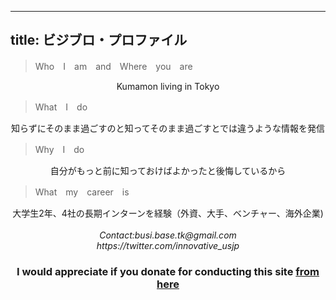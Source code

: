 

---
title: ビジブロ・プロファイル
---

>Who　I　am　and　Where　you　are                                                                                  


<div style="text-align: center;">Kumamon living in Tokyo</div>                                                                  



                                                                   


>What　I　do


<div style="text-align: center;">知らずにそのまま過ごすのと知ってそのまま過ごすとでは違うような情報を発信</div> 


>Why　I　do


<div style="text-align: center;">自分がもっと前に知っておけばよかったと後悔しているから</div>                   
 

>What　my　career　is


<div style="text-align: center;">大学生2年、4社の長期インターンを経験（外資、大手、ベンチャー、海外企業)</div>                     
<br/>

<div style="text-align: center;"><i class="fa fa-address-card-o" aria-hidden="true">Contact:busi.base.tk@gmail.com</i></div>
<div style="text-align: center;"><i class="fa fa-twitter" aria-hidden="true">https://twitter.com/innovative_usjp</i></div> 

### <div style="text-align: center;">I would appreciate if you donate for conducting this site <a href="">from here</a></div> 